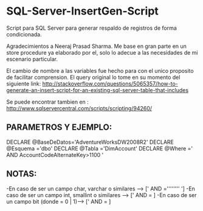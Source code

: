 SQL-Server-InsertGen-Script
===========================

Script para SQL Server para generar respaldo de registros de forma condicionada.

Agradecimientos a Neeraj Prasad Sharma. Me base en gran parte en un store procedure ya elaborado por el, solo 
lo adecue a las necesidades de mi escenario particular. 

El cambio de nombre a las variables fue hecho para con el unico proposito de facilitar comprension. El 
query original lo tome en su momento del siguiente link:
http://stackoverflow.com/questions/5065357/how-to-generate-an-insert-script-for-an-existing-sql-server-table-that-includes 

Se puede encontrar tambien en :
http://www.sqlservercentral.com/scripts/scripting/94260/

PARAMETROS Y EJEMPLO:
---------------------

DECLARE @BaseDeDatos='AdventureWorksDW2008R2'
DECLARE @Esquema    ='dbo'
DECLARE @Tabla      ='DimAccount'
DECLARE @Where      =' AND AccountCodeAlternateKey>1100 '

NOTAS:
------
-En caso de ser un campo char, varchar o similares	-->	[' AND <campo>=''''<valor>'''' ']
-En caso de ser un campo int, smallint o similares	-->	[' AND <campo>=<valor>			]
-En caso de ser un campo bit (donde <valor> = 0 | 1)-->	[' AND <campo>=<valor>			]
